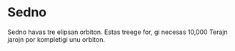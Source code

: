 # Sedno

Sedno havas tre elipsan orbiton. Estas treege for, gi necesas 10,000 Terajn
jarojn por kompletigi unu orbiton.

